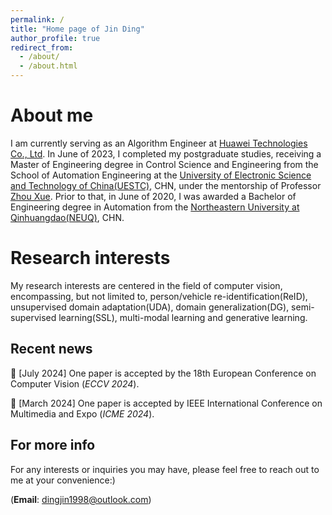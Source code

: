```yaml
---
permalink: /
title: "Home page of Jin Ding"
author_profile: true
redirect_from: 
  - /about/
  - /about.html
---
```

About me
======
I am currently serving as an Algorithm Engineer at [Huawei Technologies Co., Ltd](https://www.huawei.com/). In June of 2023, I completed my postgraduate studies, receiving a Master of Engineering degree in Control Science and Engineering from the School of Automation Engineering at the [University of Electronic Science and Technology of China(UESTC)](https://www.uestc.edu.cn/), CHN, under the mentorship of Professor [Zhou Xue](https://www.auto.uestc.edu.cn/info/1091/4195.htm). Prior to that, in June of 2020, I was awarded a Bachelor of Engineering degree in Automation from the [Northeastern University at Qinhuangdao(NEUQ)](https://www.neuq.edu.cn/), CHN.


Research interests
======
My research interests are centered in the field of computer vision, encompassing, but not limited to, person/vehicle re-identification(ReID), unsupervised domain adaptation(UDA), domain generalization(DG), semi-supervised learning(SSL), multi-modal learning and generative learning.

Recent news
------
:tada: [July 2024]  One paper is accepted by the 18th European Conference on Computer Vision (<i>ECCV 2024</i>).

:tada: [March 2024] One paper is accepted by IEEE International Conference on Multimedia and Expo (<i>ICME 2024</i>).

For more info
------
For any interests or inquiries you may have, please feel free to reach out to me at your convenience:)

(**Email**: [dingjin1998@outlook.com](dingjin1998@outlook.com))
